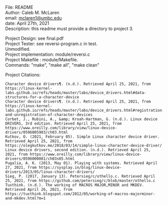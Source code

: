 File: README<br>
Author: Caleb M. McLaren<br>
email: mclaren1@umbc.edu<br>
date: April 27th, 2021<br>
Description: this readme must provide a directory to project 3.<br>

Project Design: see final.pdf<br>
Project Tester: see reversi-program.c in test.<br>
    Unmodified. <br>
Project implementation: module/reversi.c<br>
Project Makefile : module/Makefile. <br>
    Commands: "make", "make all", "make clean"<br>

Project Citations:

    Character device drivers¶. (n.d.). Retrieved April 25, 2021, from https://linux-kernel-labs.github.io/refs/heads/master/labs/device_drivers.html#data-structures-for-a-character-device
    Character device drivers¶. (n.d.). Retrieved April 25, 2021, from https://linux-kernel-labs.github.io/refs/heads/master/labs/device_drivers.html#registration-and-unregistration-of-character-devices
    Corbet, J., Rubini, A., &amp; Kroah-Hartman, G. (n.d.). Linux device DRIVERS, 3rd edition. Retrieved April 25, 2021, from https://www.oreilly.com/library/view/linux-device-drivers/0596005903/ch03.html
    Kutkov, O. (2021, February 05). Simple Linux character device driver. Retrieved April 25, 2021, from https://olegkutkov.me/2018/03/14/simple-linux-character-device-driver/
    Linux device drivers, second edition. (n.d.). Retrieved April 25, 2021, from https://www.oreilly.com/library/view/linux-device-drivers/0596000081/ch03s05.html
    Pugalia, A. K. (2013, May 01). Playing with systems. Retrieved April 27, 2021, from https://sysplay.in/blog/linux-device-drivers/2013/05/linux-character-drivers/
    Sieg, P. (2017, January 13). Petersieg/c/othello.c. Retrieved April 25, 2021, from https://github.com/petersieg/c/blob/master/othello.c
    Tuxthink. (n.d.). The working of MACROS MAJOR,MINOR and MKDEV. Retrieved April 26, 2021, from https://tuxthink.blogspot.com/2012/05/working-of-macros-majorminor-and-mkdev.html?m=1
